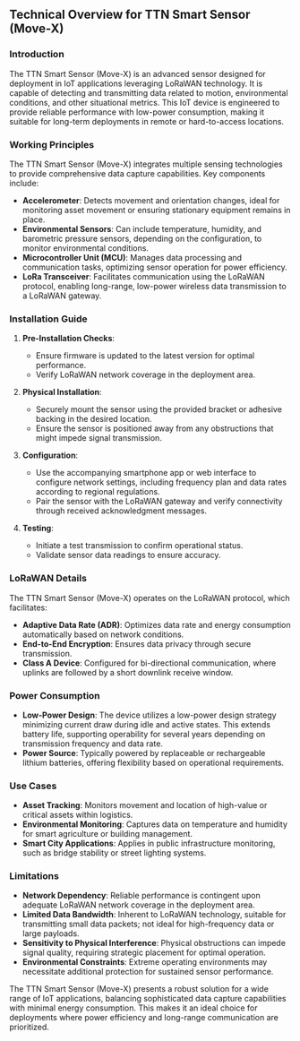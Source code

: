 ## Technical Overview for TTN Smart Sensor (Move-X)

### Introduction
The TTN Smart Sensor (Move-X) is an advanced sensor designed for deployment in IoT applications leveraging LoRaWAN technology. It is capable of detecting and transmitting data related to motion, environmental conditions, and other situational metrics. This IoT device is engineered to provide reliable performance with low-power consumption, making it suitable for long-term deployments in remote or hard-to-access locations.

### Working Principles
The TTN Smart Sensor (Move-X) integrates multiple sensing technologies to provide comprehensive data capture capabilities. Key components include:
- **Accelerometer**: Detects movement and orientation changes, ideal for monitoring asset movement or ensuring stationary equipment remains in place.
- **Environmental Sensors**: Can include temperature, humidity, and barometric pressure sensors, depending on the configuration, to monitor environmental conditions.
- **Microcontroller Unit (MCU)**: Manages data processing and communication tasks, optimizing sensor operation for power efficiency.
- **LoRa Transceiver**: Facilitates communication using the LoRaWAN protocol, enabling long-range, low-power wireless data transmission to a LoRaWAN gateway.

### Installation Guide
1. **Pre-Installation Checks**:
   - Ensure firmware is updated to the latest version for optimal performance.
   - Verify LoRaWAN network coverage in the deployment area.

2. **Physical Installation**:
   - Securely mount the sensor using the provided bracket or adhesive backing in the desired location.
   - Ensure the sensor is positioned away from any obstructions that might impede signal transmission.

3. **Configuration**:
   - Use the accompanying smartphone app or web interface to configure network settings, including frequency plan and data rates according to regional regulations.
   - Pair the sensor with the LoRaWAN gateway and verify connectivity through received acknowledgment messages.

4. **Testing**:
   - Initiate a test transmission to confirm operational status.
   - Validate sensor data readings to ensure accuracy.

### LoRaWAN Details
The TTN Smart Sensor (Move-X) operates on the LoRaWAN protocol, which facilitates:
- **Adaptive Data Rate (ADR)**: Optimizes data rate and energy consumption automatically based on network conditions.
- **End-to-End Encryption**: Ensures data privacy through secure transmission.
- **Class A Device**: Configured for bi-directional communication, where uplinks are followed by a short downlink receive window.

### Power Consumption
- **Low-Power Design**: The device utilizes a low-power design strategy minimizing current draw during idle and active states. This extends battery life, supporting operability for several years depending on transmission frequency and data rate.
- **Power Source**: Typically powered by replaceable or rechargeable lithium batteries, offering flexibility based on operational requirements.

### Use Cases
- **Asset Tracking**: Monitors movement and location of high-value or critical assets within logistics.
- **Environmental Monitoring**: Captures data on temperature and humidity for smart agriculture or building management.
- **Smart City Applications**: Applies in public infrastructure monitoring, such as bridge stability or street lighting systems.

### Limitations
- **Network Dependency**: Reliable performance is contingent upon adequate LoRaWAN network coverage in the deployment area.
- **Limited Data Bandwidth**: Inherent to LoRaWAN technology, suitable for transmitting small data packets; not ideal for high-frequency data or large payloads.
- **Sensitivity to Physical Interference**: Physical obstructions can impede signal quality, requiring strategic placement for optimal operation.
- **Environmental Constraints**: Extreme operating environments may necessitate additional protection for sustained sensor performance.

The TTN Smart Sensor (Move-X) presents a robust solution for a wide range of IoT applications, balancing sophisticated data capture capabilities with minimal energy consumption. This makes it an ideal choice for deployments where power efficiency and long-range communication are prioritized.